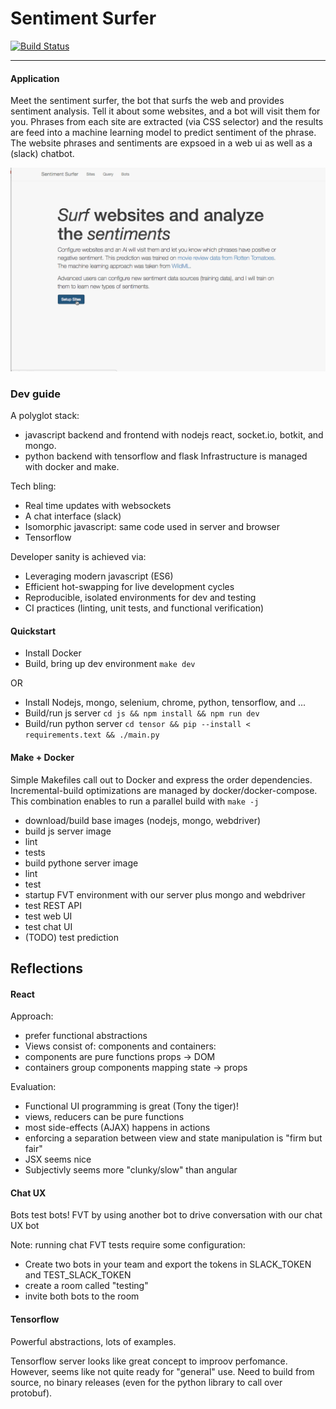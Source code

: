 Sentiment Surfer
===========
[![Build Status](https://travis-ci.org/clintam/surf.svg)](https://travis-ci.org/clintam/surf#)
***


#### Application

Meet the sentiment surfer, the bot that surfs the web and provides sentiment analysis. 
Tell it about some websites, and a bot will visit them for you. Phrases from each site are extracted (via CSS selector)
and the results are feed into a machine learning model to predict sentiment of the phrase.
The website phrases and sentiments are expsoed in a web ui as well as a (slack) chatbot. 

![Demo](https://raw.githubusercontent.com/clintam/surf/master/demo.gif "Demo screen capture")

### Dev guide

A polyglot stack:
 * javascript backend and frontend with nodejs react, socket.io, botkit, and mongo. 
 * python backend with tensorflow and flask 
Infrastructure is managed with docker and make. 

Tech bling:
* Real time updates with websockets
* A chat interface (slack)
* Isomorphic javascript: same code used in server and browser
* Tensorflow

Developer sanity is achieved via:
* Leveraging modern javascript (ES6)
* Efficient hot-swapping for live development cycles
* Reproducible, isolated environments for dev and testing
* CI practices (linting, unit tests, and functional verification) 

#### Quickstart

* Install Docker
* Build, bring up dev environment `make dev` 

OR

* Install Nodejs, mongo, selenium, chrome, python, tensorflow, and ...
* Build/run js server `cd js && npm install && npm run dev`
* Build/run python server `cd tensor && pip --install < requirements.text && ./main.py`


#### Make + Docker 

Simple Makefiles call out to Docker and express the order dependencies. 
Incremental-build optimizations are managed by docker/docker-compose.
This combination enables to run a parallel build with `make -j`

* download/build base images (nodejs, mongo, webdriver)
* build js server image
 * lint 
 * tests
* build pythone server image
 * lint
 * test
* startup FVT environment with our server plus mongo and webdriver
 * test REST API
 * test web UI
 * test chat UI
 * (TODO) test prediction 
 

## Reflections

#### React

Approach:
* prefer functional abstractions
* Views consist of: components and containers:
 * components are pure functions props -> DOM
 * containers group components mapping state -> props

Evaluation:
* Functional UI programming is great (Tony the tiger)!
 * views, reducers can be pure functions
 * most side-effects (AJAX) happens in actions
* enforcing a separation between view and state manipulation is "firm but fair"
* JSX seems nice
* Subjectivly seems more "clunky/slow" than angular 


#### Chat UX

Bots test bots! FVT by using another bot to drive conversation with our chat UX bot

Note: running chat FVT tests require some configuration:
* Create two bots in your team and export the tokens
in SLACK_TOKEN and TEST_SLACK_TOKEN
* create a room called "testing"
* invite both bots to the room   


#### Tensorflow

Powerful abstractions, lots of examples.

Tensorflow server looks like great concept to improov perfomance. However, seems like not quite ready for "general" use.
Need to build from source, no binary releases (even for the python library to call over protobuf).